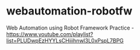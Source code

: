 # webautomation-robotfw
Web Automation using Robot Framework Practice - https://www.youtube.com/playlist?list=PLUDwpEzHYYLsCHiiihnwl3L0xPspL7BPG
